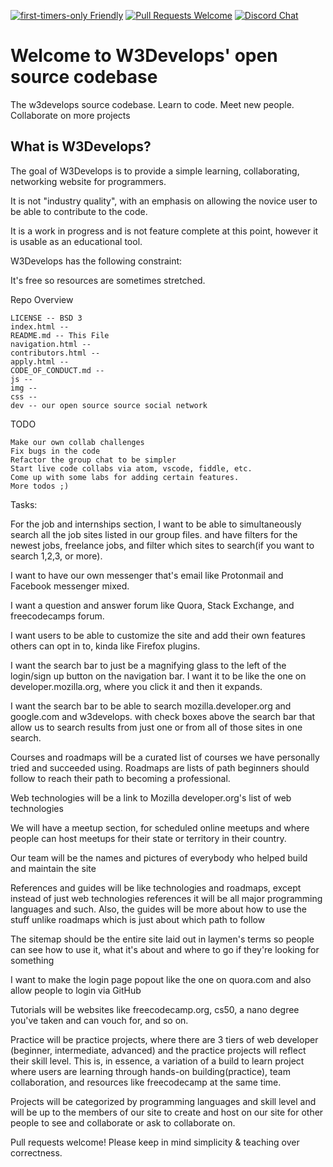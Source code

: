 [![first-timers-only Friendly](https://img.shields.io/badge/first--timers--only-friendly-blue.svg)](http://www.firsttimersonly.com/)
[![Pull Requests Welcome](https://img.shields.io/badge/PRs-welcome-brightgreen.svg?style=flat)](http://makeapullrequest.com)
[![Discord Chat](https://img.shields.io/badge/chat-online-green.svg?logo=discord)](https://discord.gg/ckQ52gA)


# Welcome to W3Develops' open source codebase

The w3develops source codebase. Learn to code. Meet new people. Collaborate on more projects

## What is W3Develops?

The goal of W3Develops is to provide a simple learning, collaborating, networking website for programmers.

It is not "industry quality", with an emphasis on allowing the novice user to be able to contribute to the code.

It is a work in progress and is not feature complete at this point, however it is usable as an educational tool.

W3Develops has the following constraint:

It's free so resources are sometimes stretched.

Repo Overview

    LICENSE -- BSD 3
    index.html --
    README.md -- This File
    navigation.html -- 
    contributors.html -- 
    apply.html -- 
    CODE_OF_CONDUCT.md -- 
    js -- 
    img -- 
    css -- 
    dev -- our open source source social network 


TODO

    Make our own collab challenges
    Fix bugs in the code
    Refactor the group chat to be simpler
    Start live code collabs via atom, vscode, fiddle, etc.
    Come up with some labs for adding certain features.
    More todos ;)



Tasks:

For the job and internships section, I want to be able to simultaneously search all the job sites listed in our group files. and have filters for the newest jobs, freelance jobs, and filter which sites to search(if you want to search 1,2,3, or more).

I want to have our own messenger that's email like Protonmail and Facebook messenger mixed.

I want a question and answer forum like Quora, Stack Exchange, and freecodecamps forum.

I want users to be able to customize the site and add their own features others can opt in to, kinda like Firefox plugins.

I want the search bar to just be a magnifying glass to the left of the login/sign up button on the navigation bar. I want it to be like the one on developer.mozilla.org, where you click it and then it expands.

I want the search bar to be able to search mozilla.developer.org and google.com and w3develops. with check boxes above the search bar that allow us to search results from just one or from all of those sites in one search.

Courses and roadmaps will be a curated list of courses we have personally tried and succeeded using. Roadmaps are lists of path beginners should follow to reach their path to becoming a professional.

Web technologies will be a link to Mozilla developer.org's list of web technologies

We will have a meetup section, for scheduled online meetups and where people can host meetups for their state or territory in their country.

Our team will be the names and pictures of everybody who helped build and maintain the site

References and guides will be like technologies and roadmaps, except instead of just web technologies references it will be all major programming languages and such. Also, the guides will be more about how to use the stuff unlike roadmaps which is just about which path to follow

The sitemap should be the entire site laid out in laymen's terms so people can see how to use it, what it's about and where to go if they're looking for something

I want to make the login page popout like the one on quora.com and also allow people to login via GitHub

Tutorials will be websites like freecodecamp.org, cs50, a nano degree you've taken and can vouch for, and so on.

Practice will be practice projects, where there are 3 tiers of web developer (beginner, intermediate, advanced) and the practice projects will reflect their skill level. This is, in essence, a variation of a build to learn project where users are learning through hands-on building(practice), team collaboration, and resources like freecodecamp at the same time.

Projects will be categorized by programming languages and skill level and will be up to the members of our site to create and host on our site for other people to see and collaborate or ask to collaborate on.





Pull requests welcome! Please keep in mind simplicity & teaching over correctness.
